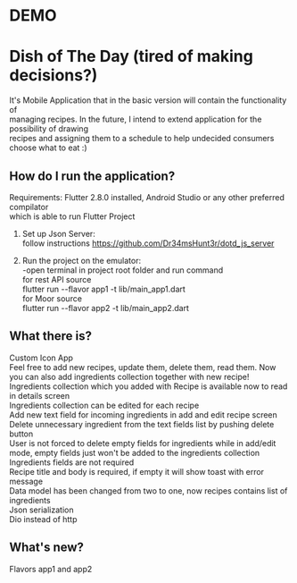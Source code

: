 # DEMO  
# Dish of The Day (tired of making decisions?)  

It's Mobile Application that in the basic version will contain the functionality of  
managing recipes. In the future, I intend to extend application for the possibility of drawing  
recipes and assigning them to a schedule to help undecided consumers choose what to eat :)  

## How do I run the application?
Requirements: Flutter 2.8.0 installed, Android Studio or any other preferred compilator  
which is able to run Flutter Project  
1) Set up Json Server:  
   follow instructions https://github.com/Dr34msHunt3r/dotd_js_server  
  
2) Run the project on the emulator:  
   -open terminal in project root folder and run command  
   for rest API source  
   flutter run --flavor app1 -t lib/main_app1.dart  
   for Moor source  
   flutter run --flavor app2 -t lib/main_app2.dart  
   
## What there is?  
   Custom Icon App  
   Feel free to add new recipes, update them, delete them, read them. Now you can also add ingredients collection together with new recipe!  
   Ingredients collection which you added with Recipe is available now to read in details screen  
   Ingredients collection can be edited for each recipe  
   Add new text field for incoming ingredients in add and edit recipe screen  
   Delete unnecessary ingredient from the text fields list by pushing delete button  
   User is not forced to delete empty fields for ingredients while in add/edit mode, empty fields just won't be added to the ingredients collection  
   Ingredients fields are not required  
   Recipe title and body is required, if empty it will show toast with error message  
   Data model has been changed from two to one, now recipes contains list of ingredients  
   Json serialization  
   Dio instead of http  
  
## What's new?  
   Flavors app1 and app2  
   
